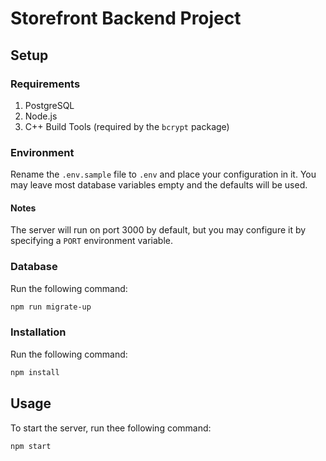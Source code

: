 # Storefront Backend Project

## Setup

### Requirements
1. PostgreSQL
2. Node.js
3. C++ Build Tools (required by the `bcrypt` package)

### Environment
Rename the `.env.sample` file to `.env` and place your configuration in it. You may leave most database variables empty and the defaults will be used.

#### Notes
The server will run on port 3000 by default, but you may configure it by specifying a `PORT` environment variable.

### Database
Run the following command:
```sh
npm run migrate-up
```

### Installation
Run the following command:
```sh
npm install
```

## Usage
To start the server, run thee following command:
```sh
npm start
```